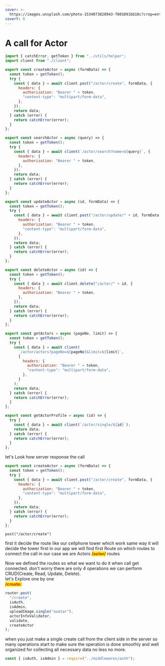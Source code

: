 ```yaml
---
cover: >-
  https://images.unsplash.com/photo-1534073828943-f801091bb18c?crop=entropy&cs=srgb&fm=jpg&ixid=M3wxOTcwMjR8MHwxfHNlYXJjaHw1fHxjYWxsfGVufDB8fHx8MTcwNzkyODg5Mnww&ixlib=rb-4.0.3&q=85
coverY: 0
---
```


# A call for Actor

```javascript
import { catchError, getToken } from "../utils/helper";
import client from "./client";

export const createActor = async (formData) => {
  const token = getToken();
  try {
    const { data } = await client.post("/actor/create", formData, {
      headers: {
        authorization: "Bearer " + token,
        "content-type": "multipart/form-data",
      },
    });
    return data;
  } catch (error) {
    return catchError(error);
  }
};

export const searchActor = async (query) => {
  const token = getToken();
  try {
    const { data } = await client(`/actor/search?name=${query}`, {
      headers: {
        authorization: "Bearer " + token,
      },
    });
    return data;
  } catch (error) {
    return catchError(error);
  }
};

export const updateActor = async (id, formData) => {
  const token = getToken();
  try {
    const { data } = await client.post("/actor/update/" + id, formData, {
      headers: {
        authorization: "Bearer " + token,
        "content-type": "multipart/form-data",
      },
    });
    return data;
  } catch (error) {
    return catchError(error);
  }
};

export const deleteActor = async (id) => {
  const token = getToken();
  try {
    const { data } = await client.delete("/actor/" + id, {
      headers: {
        authorization: "Bearer " + token,
      },
    });
    return data;
  } catch (error) {
    return catchError(error);
  }
};

export const getActors = async (pageNo, limit) => {
  const token = getToken();
  try {
    const { data } = await client(
      `/actor/actors?pageNo=${pageNo}&limit=${limit}`,
      {
        headers: {
          authorization: "Bearer " + token,
          "content-type": "multipart/form-data",
        },
      }
    );
    return data;
  } catch (error) {
    return catchError(error);
  }
};

export const getActorProfile = async (id) => {
  try {
    const { data } = await client(`/actor/single/${id}`);
    return data;
  } catch (error) {
    return catchError(error);
  }
};

```

let's Look how server response the call &#x20;

&#x20;

```javascript
export const createActor = async (formData) => {
  const token = getToken();
  try {
    const { data } = await client.post("/actor/create", formData, {
      headers: {
        authorization: "Bearer " + token,
        "content-type": "multipart/form-data",
      },
    });
    return data;
  } catch (error) {
    return catchError(error);
  }
};
```

```
post("/actor/create")
```

first it decide the route like our cellphone tower which work same way it will decide the tower first in our app we will find first Route on which routes to connect the call in our case we are Actors <mark style="color:red;">**/actor/**</mark> routes&#x20;

Now we defined the routes so what we want to do it when call get connected. don't worry there are only 4 operations we  can perform CRUD(Create, Read, Update, Delete).\
let's Explore one by one \
<mark style="color:red;">**/create:**</mark>

```javascript
router.post(
  "/create",
  isAuth,
  isAdmin,
  uploadImage.single("avatar"),
  actorInfoValidator,
  validate,
  createActor
);
```

when you just make a single create call from the client side in the server so many operations start to make sure the operation is done smoothly and well organized for collecting all necessary data no less no more.

```javascript
const { isAuth, isAdmin } = require("../middlewares/auth");

```

